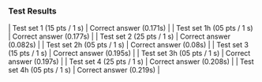 ### Test Results

| Test set 1  (15 pts / 1 s) | Correct answer      (0.171s) |
| Test set 1h (05 pts / 1 s) | Correct answer      (0.177s) |
| Test set 2  (25 pts / 1 s) | Correct answer      (0.082s) |
| Test set 2h (05 pts / 1 s) | Correct answer      (0.08s)  |
| Test set 3  (15 pts / 1 s) | Correct answer      (0.195s) |
| Test set 3h (05 pts / 1 s) | Correct answer      (0.197s) |
| Test set 4  (25 pts / 1 s) | Correct answer      (0.208s) |
| Test set 4h (05 pts / 1 s) | Correct answer      (0.219s) |